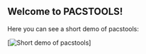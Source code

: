 ## Welcome to PACSTOOLS!
Here you can see a short demo of pacstools:

[![Short demo of pacstools](https://media.giphy.com/media/gFKmLaaTOJ6fmrrCo6/giphy.gif)]
